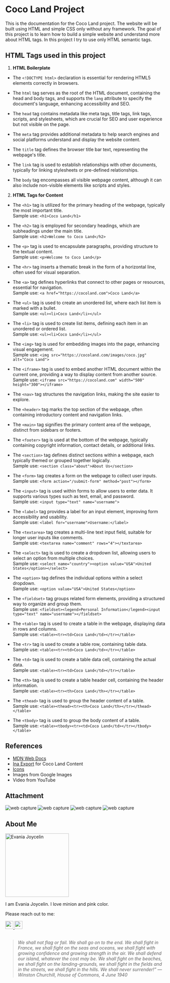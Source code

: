 # Coco Land Project

This is the documentation for the Coco Land project.
The website will be built using HTML and simple CSS only without any framework.
The goal of this project is to learn how to build a simple website and understand more about HTML tags. In this project I try to use only HTML semantic tags.

## HTML Tags used in this project 
1. **HTML Boilerplate**

- The ```<!DOCTYPE html>``` declaration is essential for rendering HTML5 elements correctly in browsers.

- The ```html``` tag serves as the root of the HTML document, containing the head and body tags, and supports the `lang` attribute to specify the document's language, enhancing accessibility and SEO.

- The ```head``` tag contains metadata like meta tags, title tags, link tags, scripts, and stylesheets, which are crucial for SEO and user experience but not visible on the page.

- The ```meta``` tag provides additional metadata to help search engines and social platforms understand and display the website content.

- The ```title``` tag defines the browser title bar text, representing the webpage's title.

- The ```link``` tag is used to establish relationships with other documents, typically for linking stylesheets or pre-defined relationships.

- The ```body``` tag encompasses all visible webpage content, although it can also include non-visible elements like scripts and styles.

2. **HTML Tags for Content**

-  The ```<h1>``` tag is utilized for the primary heading of the webpage, typically the most important title. <br>
Sample use: ```<h1>Coco Land</h1>```

-  The ```<h2>``` tag is employed for secondary headings, which are subheadings under the main title. <br>
Sample use: ```<h2>Welcome to Coco Land</h2>```

-  The ```<p>``` tag is used to encapsulate paragraphs, providing structure to the textual content. <br>
Sample use: ```<p>Welcome to Coco Land</p>```

- The ```<hr>``` tag inserts a thematic break in the form of a horizontal line, often used for visual separation.

- The ```<a>``` tag defines hyperlinks that connect to other pages or resources, essential for navigation. <br>
Sample use: ```<a href="https://cocoland.com">Coco Land</a>```

- The ```<ul>``` tag is used to create an unordered list, where each list item is marked with a bullet. <br>
Sample use: ```<ul><li>Coco Land</li></ul>```

- The ```<li>``` tag is used to create list items, defining each item in an unordered or ordered list. <br>
Sample use: ```<ul><li>Coco Land</li></ul>```

- The ```<img>``` tag is used for embedding images into the page, enhancing visual engagement. <br>
Sample use: ```<img src="https://cocoland.com/images/coco.jpg" alt="Coco Land">```

- The ```<iframe>``` tag is used to embed another HTML document within the current one, providing a way to display content from another source. <br>
Sample use: ```<iframe src="https://cocoland.com" width="500" height="300"></iframe>```

- The ```<nav>``` tag structures the navigation links, making the site easier to explore.

- The ```<header>``` tag marks the top section of the webpage, often containing introductory content and navigation links.

- The ```<main>``` tag signifies the primary content area of the webpage, distinct from sidebars or footers.

- The ```<footer>``` tag is used at the bottom of the webpage, typically containing copyright information, contact details, or additional links.

- The ```<section>``` tag defines distinct sections within a webpage, each typically themed or grouped together logically. <br>
Sample use: ```<section class="about">About Us</section>```

- The ```<form>``` tag creates a form on the webpage to collect user inputs. <br>
Sample use: ```<form action="/submit-form" method="post"></form>```

- The ```<input>``` tag is used within forms to allow users to enter data. It supports various types such as text, email, and password. <br>
Sample use: ```<input type="text" name="username">```

- The ```<label>``` tag provides a label for an input element, improving form accessibility and usability. <br>
Sample use: ```<label for="username">Username:</label>```

- The ```<textarea>``` tag creates a multi-line text input field, suitable for longer user inputs like comments. <br>
Sample use: ```<textarea name="comment" rows="4"></textarea>```

- The ```<select>``` tag is used to create a dropdown list, allowing users to select an option from multiple choices. <br>
Sample use: ```<select name="country"><option value="USA">United States</option></select>```

- The ```<option>``` tag defines the individual options within a select dropdown. <br>
Sample use: ```<option value="USA">United States</option>```

- The ```<fieldset>``` tag groups related form elements, providing a structured way to organize and group them. <br>
Sample use: ```<fieldset><legend>Personal Information</legend><input type="text" name="username"></fieldset>```

- The ```<table>``` tag is used to create a table in the webpage, displaying data in rows and columns. <br>
Sample use: ```<table><tr><td>Coco Land</td></tr></table>```

- The ```<tr>``` tag is used to create a table row, containing table data. <br>
Sample use: ```<table><tr><td>Coco Land</td></tr></table>```

- The ```<td>``` tag is used to create a table data cell, containing the actual data. <br>
Sample use: ```<table><tr><td>Coco Land</td></tr></table>```

- The ```<th>``` tag is used to create a table header cell, containing the header information. <br>
Sample use: ```<table><tr><th>Coco Land</th></tr></table>```

- The ```<thead>``` tag is used to group the header content of a table. <br>
Sample use: ```<table><thead><tr><th>Coco Land</th></tr></thead></table>```

- The ```<tbody>``` tag is used to group the body content of a table. <br>
Sample use: ```<table><tbody><tr><td>Coco Land</td></tr></tbody></table>```

## References
- [MDN Web Docs](https://developer.mozilla.org/en-US/docs/Web/HTML)
- [Ina Export](https://inaexport.id/) for Coco Land Content
- [Icons](https://icons8.com/icons/) 
- Images from Google Images
- Video from YouTube

## Attachment
<img src = "asset/header.png" alt = "web capture">
<img src = "asset/table.png" alt = "web capture">
<img src = "asset/form.png" alt = "web capture">
<img src = "asset/footer.png" alt = "web capture">

## About Me
<img src = "asset/profile.jpg" alt = "Evania Joycelin" width="200">

<p>I am Evania Joycelin. 
I love minion and pink color. </p>

<p>Please reach out to me:</p> 
    <a href="https://www.linkedin.com/in/evania-joycelin-437714153/">
        <img src="https://img.shields.io/badge/linkedin-%230077B5.svg?&style=for-the-badge&logo=linkedin&logoColor=white" height=25>
    </a> 
    <a href="https://www.instagram.com/evaniajoycelin/">
        <img src="https://img.shields.io/badge/instagram-%23E4405F.svg?&style=for-the-badge&logo=instagram&logoColor=white" height=25>
    </a> 
<br><br>

> _We shall not flag or fail. We shall go on to the end. We shall fight in France, we shall fight on the seas and oceans, we shall fight with growing confidence and growing strength in the air. We shall defend our island, whatever the cost may be. We shall fight on the beaches, we shall fight on the landing-grounds, we shall fight in the fields and in the streets, we shall fight in the hills. We shall never surrender!” — Winston Churchill, House of Commons, 4 June 1940_